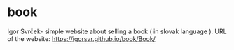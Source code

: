 # book
Igor Svrček- simple website about selling a book ( in slovak language ).
URL of the website:
https://igorsvr.github.io/book/Book/
